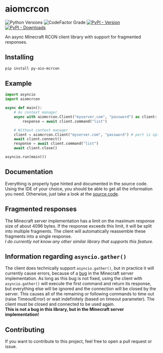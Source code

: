 # aiomcrcon
![Python Versions](https://img.shields.io/badge/dynamic/toml?url=https%3A%2F%2Fraw.githubusercontent.com%2Farvitus%2Faiomcrcon%2Fmaster%2Fpyproject.toml&query=%24.project%5B%22requires-python%22%5D&style=for-the-badge&label=Python&color=blue)
![CodeFactor Grade](https://img.shields.io/codefactor/grade/github/arvitus/aiomcrcon?style=for-the-badge&color=green)
[![PyPI - Version](https://img.shields.io/pypi/v/py-aio-mcrcon?style=for-the-badge&color=green)](https://pypi.org/project/py-aio-mcrcon)
[![PyPI - Downloads](https://img.shields.io/pypi/dm/py-aio-mcrcon?style=for-the-badge&color=green)](https://pypi.org/project/py-aio-mcrcon)

An async Minecraft RCON client library with support for fragmented responses.

## Installing
```sh
pip install py-aio-mcrcon
```

## Example
```py
import asyncio
import aiomcrcon

async def main():
    # As context manager
    async with aiomcrcon.Client("myserver.com", "password") as client:
        response = await client.command("list")

    # Without context manager
    client = aiomcrcon.Client("myserver.com", "password") # port is optional, default is default RCON port
    await client.connect()
    response = await client.command("list")
    await client.close()

asyncio.run(main())
```

## Documentation
Everything is properly type hinted and documented in the source code. Using the IDE of your choice, you should be able to get all the information you need. Otherwise, just take a look at the [source code](./aiomcrcon/client.py).

## Fragmented responses
The Minecraft server implementation has a limit on the maximum response size of about 4096 bytes. If the response exceeds this limit, it will be split into multiple fragments. The client will automatically reassemble these fragments into a single response.  
*I do currently not know any other similar library that supports this feature.*

## Information regarding `asyncio.gather()`
The client does technically support `asyncio.gather()`, but in practice it will currently cause errors, because of a [bug](https://bugs.mojang.com/browse/MC-87863) in the Minecraft server implementation. As long as this bug is not fixed, using the client with `asyncio.gather()` will execute the first command and return its response, but everything else will be ignored and the connection will be closed by the server. This causes all of the remaining or following commands to time out (raise TimeoutError) or wait indefinitely (based on timeout parameter). The client must be closed and connected to be used again.  
**This is not a bug in this library, but in the Minecraft server implementation!**

## Contributing
If you want to contribute to this project, feel free to open a pull request or issue.